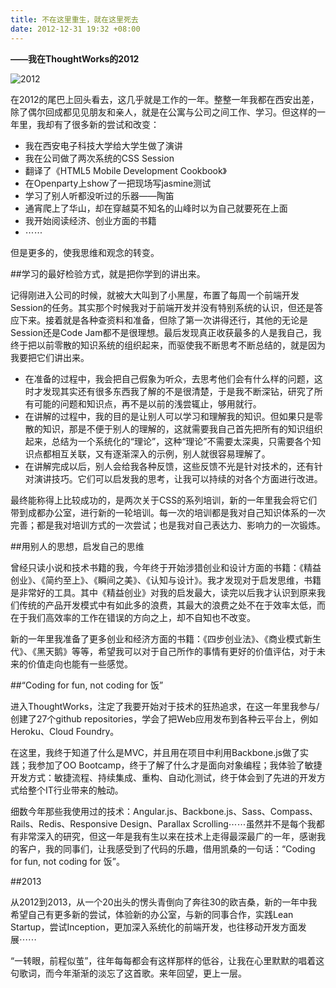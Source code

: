```yaml
---
title: 不在这里重生，就在这里死去
date: 2012-12-31 19:32 +08:00
---
```


**——我在ThoughtWorks的2012**

![2012](2012.png)

在2012的尾巴上回头看去，这几乎就是工作的一年。整整一年我都在西安出差，除了偶尔回成都见见朋友和亲人，就是在公寓与公司之间工作、学习。但这样的一年里，我却有了很多新的尝试和改变：

* 我在西安电子科技大学给大学生做了演讲
* 我在公司做了两次系统的CSS Session
* 翻译了《HTML5 Mobile Development Cookbook》
* 在Openparty上show了一把现场写jasmine测试
* 学习了别人听都没听过的乐器——陶笛
* 通宵爬上了华山，却在穿越莫不知名的山峰时以为自己就要死在上面
* 我开始阅读经济、创业方面的书籍
* ⋯⋯

但是更多的，使我思维和观念的转变。

##学习的最好检验方式，就是把你学到的讲出来。

记得刚进入公司的时候，就被大大叫到了小黑屋，布置了每周一个前端开发Session的任务。其实那个时候我对于前端开发并没有特别系统的认识，但还是答应下来。接着就是各种查资料和准备，但除了第一次讲得还行，其他的无论是Session还是Code Jam都不是很理想。最后发现真正收获最多的人是我自己，我终于把以前零散的知识系统的组织起来，而驱使我不断思考不断总结的，就是因为我要把它们讲出来。

* 在准备的过程中，我会把自己假象为听众，去思考他们会有什么样的问题，这时才发现其实还有很多东西我了解的不是很清楚，于是我不断深钻，研究了所有可能的问题和知识点，再不是以前的浅尝辄止，够用就行。
* 在讲解的过程中，我的目的是让别人可以学习和理解我的知识。但如果只是零散的知识，那是不便于别人的理解的，这就需要我自己首先把所有的知识组织起来，总结为一个系统化的“理论”，这种“理论”不需要太深奥，只需要各个知识点都相互关联，又有逐渐深入的示例，别人就很容易理解了。
* 在讲解完成以后，别人会给我各种反馈，这些反馈不光是针对技术的，还有针对演讲技巧。它们可以启发我的思考，让我可以持续的对各个方面进行改进。

最终能称得上比较成功的，是两次关于CSS的系列培训，新的一年里我会将它们带到成都办公室，进行新的一轮培训。每一次的培训都是我对自己知识体系的一次完善；都是我对培训方式的一次尝试；也是我对自己表达力、影响力的一次锻炼。

##用别人的思想，启发自己的思维

曾经只读小说和技术书籍的我，今年终于开始涉猎创业和设计方面的书籍：《精益创业》、《简约至上》、《瞬间之美》、《认知与设计》。我才发现对于启发思维，书籍是非常好的工具。其中《精益创业》对我的启发最大，读完以后我才认识到原来我们传统的产品开发模式中有如此多的浪费，其最大的浪费之处不在于效率太低，而在于我们高效率的工作在错误的方向之上，却不自知也不改变。

新的一年里我准备了更多创业和经济方面的书籍：《四步创业法》、《商业模式新生代》、《黑天鹅》等等，希望我可以对于自己所作的事情有更好的价值评估，对于未来的价值走向也能有一些感觉。

##“Coding for fun, not coding for 饭”

进入ThoughtWorks，注定了我要开始对于技术的狂热追求，在这一年里我参与/创建了27个github repositories，学会了把Web应用发布到各种云平台上，例如Heroku、Cloud Foundry。

在这里，我终于知道了什么是MVC，并且用在项目中利用Backbone.js做了实践；我参加了OO Bootcamp，终于了解了什么才是面向对象编程；我体验了敏捷开发方式：敏捷流程、持续集成、重构、自动化测试，终于体会到了先进的开发方式给整个IT行业带来的触动。

细数今年那些我使用过的技术：Angular.js、Backbone.js、Sass、Compass、Rails、Redis、Responsive Design、Parallax Scrolling⋯⋯虽然并不是每个我都有非常深入的研究，但这一年是我有生以来在技术上走得最深最广的一年，感谢我的客户，我的同事们，让我感受到了代码的乐趣，借用凯桑的一句话：“Coding for fun, not coding for 饭”。

##2013

从2012到2013，从一个20出头的愣头青倒向了奔往30的欧吉桑，新的一年中我希望自己有更多新的尝试，体验新的办公室，与新的同事合作，实践Lean Startup，尝试Inception，更加深入系统化的前端开发，也往移动开发方面发展⋯⋯

“一转眼，前程似茧”，往年每每都会有这样那样的低谷，让我在心里默默的唱着这句歌词，而今年渐渐的淡忘了这首歌。来年回望，更上一层。
